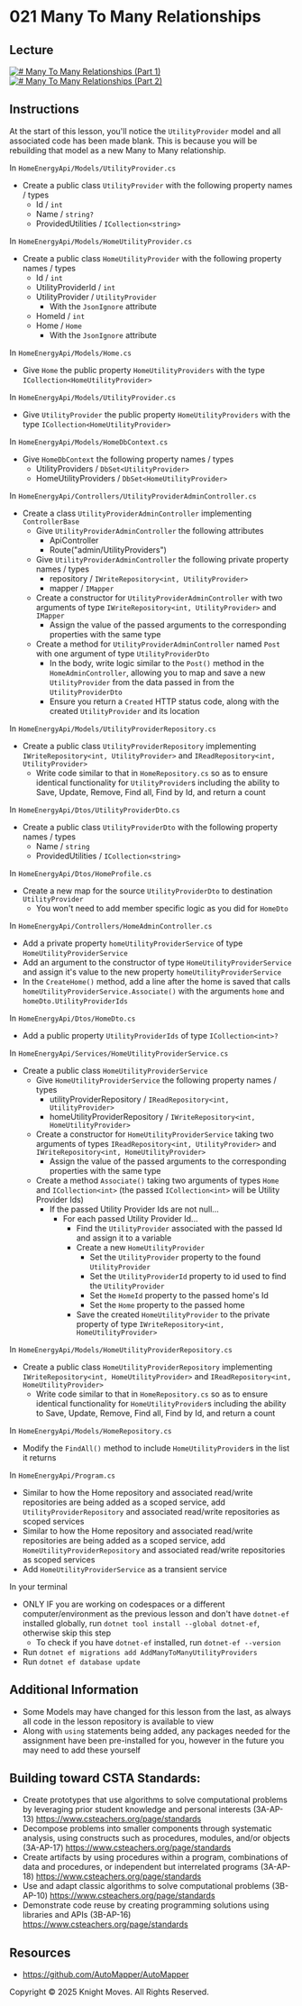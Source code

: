 # 021 Many To Many Relationships

## Lecture

[![# Many To Many Relationships (Part 1)](https://img.youtube.com/vi/egmPuRlaNoo/0.jpg)](https://www.youtube.com/watch?v=LUOpye2AxVk)
[![# Many To Many Relationships (Part 2)](https://img.youtube.com/vi/qwR-L7Eh4Gs/0.jpg)](https://www.youtube.com/watch?v=qwR-L7Eh4Gs)

## Instructions

At the start of this lesson, you'll notice the `UtilityProvider` model and all associated code has been made blank. This is because you will be rebuilding that model as a new Many to Many relationship.

In `HomeEnergyApi/Models/UtilityProvider.cs`
- Create a public class `UtilityProvider` with the following property names / types
    - Id / `int`
    - Name / `string?`
    - ProvidedUtilities / `ICollection<string>`

In `HomeEnergyApi/Models/HomeUtilityProvider.cs`
- Create a public class `HomeUtilityProvider` with the following property names / types
    - Id / `int`
    - UtilityProviderId / `int`
    - UtilityProvider / `UtilityProvider`
        - With the `JsonIgnore` attribute
    - HomeId / `int`
    - Home / `Home`
        - With the `JsonIgnore` attribute

In `HomeEnergyApi/Models/Home.cs`
- Give `Home` the public property `HomeUtilityProviders` with the type `ICollection<HomeUtilityProvider>`

In `HomeEnergyApi/Models/UtilityProvider.cs`
- Give `UtilityProvider` the public property `HomeUtilityProviders` with the type `ICollection<HomeUtilityProvider>`

In `HomeEnergyApi/Models/HomeDbContext.cs`
- Give `HomeDbContext` the following property names / types
    - UtilityProviders / `DbSet<UtilityProvider>`
    - HomeUtilityProviders / `DbSet<HomeUtilityProvider>`

In `HomeEnergyApi/Controllers/UtilityProviderAdminController.cs`
- Create a class `UtilityProviderAdminController` implementing `ControllerBase`
    - Give `UtilityProviderAdminController` the following attributes
        - ApiController
        - Route("admin/UtilityProviders")
    - Give `UtilityProviderAdminController` the following private property names / types
        - repository / `IWriteRepository<int, UtilityProvider>`
        - mapper / `IMapper`
    - Create a constructor for `UtilityProviderAdminController` with two arguments of type `IWriteRepository<int, UtilityProvider>` and `IMapper`
        - Assign the value of the passed arguments to the corresponding properties with the same type
    - Create a method for `UtilityProviderAdminController` named `Post` with one argument of type `UtilityProviderDto`
        - In the body, write logic similar to the `Post()` method in the `HomeAdminController`, allowing you to map and save a new `UtilityProvider` from the data passed in from the `UtilityProviderDto`
        - Ensure you return a `Created` HTTP status code, along with the created `UtilityProvider` and its location

In `HomeEnergyApi/Models/UtilityProviderRepository.cs`
- Create a public class `UtilityProviderRepository` implementing `IWriteRepository<int, UtilityProvider>` and  `IReadRepository<int, UtilityProvider>`
    - Write code similar to that in `HomeRepository.cs` so as to ensure identical functionality for `UtilityProvider`s including the ability to Save, Update, Remove, Find all, Find by Id, and return a count

In `HomeEnergyApi/Dtos/UtilityProviderDto.cs`
- Create a public class `UtilityProviderDto` with the following property names / types
    - Name / `string`
    - ProvidedUtilities / `ICollection<string>`

In `HomeEnergyApi/Dtos/HomeProfile.cs`
- Create a new map for the source `UtilityProviderDto` to destination `UtilityProvider`
    - You won't need to add member specific logic as you did for `HomeDto`

In `HomeEnergyApi/Controllers/HomeAdminController.cs`
- Add a private property `homeUtilityProviderService` of type `HomeUtilityProviderService`
- Add an argument to the constructor of type `HomeUtilityProviderService` and assign it's value to the new property `homeUtilityProviderService`
- In the `CreateHome()` method, add a line after the home is saved that calls `homeUtilityProviderService.Associate()` with the arguments `home` and `homeDto.UtilityProviderIds`

In `HomeEnergyApi/Dtos/HomeDto.cs`
- Add a public property `UtilityProviderIds` of type `ICollection<int>?`

In `HomeEnergyApi/Services/HomeUtilityProviderService.cs`
- Create a public class `HomeUtilityProviderService`
    - Give `HomeUtilityProviderService` the following property names / types
        - utilityProviderRepository / `IReadRepository<int, UtilityProvider>`
        - homeUtilityProviderRepository / `IWriteRepository<int, HomeUtilityProvider>`
    - Create a constructor for `HomeUtilityProviderService` taking two arguments of types `IReadRepository<int, UtilityProvider>` and `IWriteRepository<int, HomeUtilityProvider>`
        - Assign the value of the passed arguments to the corresponding properties with the same type
    - Create a method `Associate()` taking two arguments of types `Home` and `ICollection<int>` (the passed  `ICollection<int>` will be Utility Provider Ids)
        - If the passed Utility Provider Ids are not null...
            - For each passed Utility Provider Id...
                - Find the `UtilityProvider` associated with the passed Id and assign it to a variable
                - Create a new `HomeUtilityProvider`
                    - Set the `UtilityProvider` property to the found `UtilityProvider`
                    - Set the `UtilityProviderId` property to id used to find the `UtilityProvider`
                    - Set the `HomeId` property to the passed home's Id
                    - Set the `Home` property to the passed home
                - Save the created `HomeUtilityProvider` to the private property of type `IWriteRepository<int, HomeUtilityProvider>`

In `HomeEnergyApi/Models/HomeUtilityProviderRepository.cs`
- Create a public class `HomeUtilityProviderRepository` implementing `IWriteRepository<int, HomeUtilityProvider>` and  `IReadRepository<int, HomeUtilityProvider>`
    - Write code similar to that in `HomeRepository.cs` so as to ensure identical functionality for `HomeUtilityProvider`s including the ability to Save, Update, Remove, Find all, Find by Id, and return a count

In `HomeEnergyApi/Models/HomeRepository.cs`
- Modify the `FindAll()` method to include `HomeUtilityProvider`s in the list it returns

In `HomeEnergyApi/Program.cs`
- Similar to how the Home repository and associated read/write repositories are being added as a scoped service, add `UtilityProviderRepository` and associated read/write repositories as scoped services
- Similar to how the Home repository and associated read/write repositories are being added as a scoped service, add `HomeUtilityProviderRepository` and associated read/write repositories as scoped services
- Add `HomeUtilityProviderService` as a transient service

In your terminal
- ONLY IF you are working on codespaces or a different computer/environment as the previous lesson and don't have `dotnet-ef` installed globally, run `dotnet tool install --global dotnet-ef`, otherwise skip this step
    - To check if you have `dotnet-ef` installed, run `dotnet-ef --version`
- Run `dotnet ef migrations add AddManyToManyUtilityProviders`
- Run `dotnet ef database update`

## Additional Information
- Some Models may have changed for this lesson from the last, as always all code in the lesson repository is available to view
- Along with `using` statements being added, any packages needed for the assignment have been pre-installed for you, however in the future you may need to add these yourself

## Building toward CSTA Standards:
- Create prototypes that use algorithms to solve computational problems by leveraging prior student knowledge and personal interests (3A-AP-13) https://www.csteachers.org/page/standards
- Decompose problems into smaller components through systematic analysis, using constructs such as procedures, modules, and/or objects (3A-AP-17) https://www.csteachers.org/page/standards
- Create artifacts by using procedures within a program, combinations of data and procedures, or independent but interrelated programs (3A-AP-18) https://www.csteachers.org/page/standards
- Use and adapt classic algorithms to solve computational problems (3B-AP-10) https://www.csteachers.org/page/standards
- Demonstrate code reuse by creating programming solutions using libraries and APIs (3B-AP-16) https://www.csteachers.org/page/standards

## Resources
- https://github.com/AutoMapper/AutoMapper

Copyright &copy; 2025 Knight Moves. All Rights Reserved.
